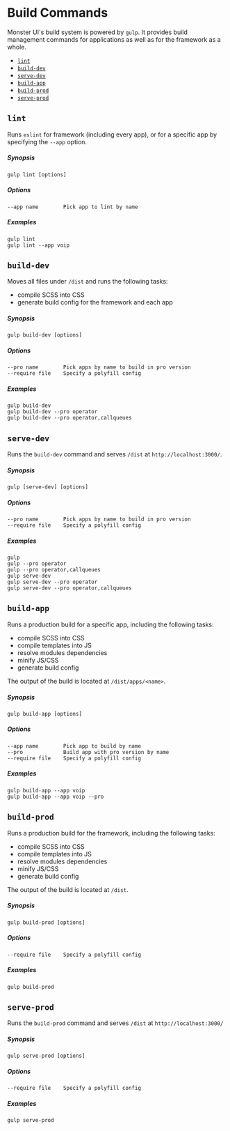 # Build Commands

Monster UI's build system is powered by `gulp`. It provides build management commands for applications as well as for the framework as a whole.

- [`lint`](#lintdev)
- [`build-dev`](#build-dev)
- [`serve-dev`](#serve-dev)
- [`build-app`](#build-app)
- [`build-prod`](#build-prod)
- [`serve-prod`](#serve-prod)

## `lint`

Runs `eslint` for framework (including every app), or for a specific app by specifying the `--app` option.

##### Synopsis

```shell
gulp lint [options]
```

##### Options

```shell
--app name        Pick app to lint by name
```

##### Examples

```shell
gulp lint
gulp lint --app voip
```

## `build-dev`

Moves all files under `/dist` and runs the following tasks:

- compile SCSS into CSS
- generate build config for the framework and each app

##### Synopsis

```shell
gulp build-dev [options]
```

##### Options

```shell
--pro name        Pick apps by name to build in pro version
--require file    Specify a polyfill config
```

##### Examples

```shell
gulp build-dev
gulp build-dev --pro operator
gulp build-dev --pro operator,callqueues
```

## `serve-dev`

Runs the `build-dev` command and serves `/dist` at `http://localhost:3000/`.

##### Synopsis

```shell
gulp [serve-dev] [options]
```

##### Options

```shell
--pro name        Pick apps by name to build in pro version
--require file    Specify a polyfill config
```

##### Examples

```shell
gulp
gulp --pro operator
gulp --pro operator,callqueues
gulp serve-dev
gulp serve-dev --pro operator
gulp serve-dev --pro operator,callqueues
```

## `build-app`

Runs a production build for a specific app, including the following tasks:

- compile SCSS into CSS
- compile templates into JS
- resolve modules dependencies
- minify JS/CSS
- generate build config

The output of the build is located at `/dist/apps/<name>`.

##### Synopsis

```shell
gulp build-app [options]
```

##### Options

```shell
--app name        Pick app to build by name
--pro             Build app with pro version by name
--require file    Specify a polyfill config
```

##### Examples

```shell
gulp build-app --app voip
gulp build-app --app voip --pro
```

## `build-prod`

Runs a production build for the framework, including the following tasks:

- compile SCSS into CSS
- compile templates into JS
- resolve modules dependencies
- minify JS/CSS
- generate build config

The output of the build is located at `/dist`.

##### Synopsis

```shell
gulp build-prod [options]
```

##### Options

```shell
--require file    Specify a polyfill config
```

##### Examples

```shell
gulp build-prod
```

## `serve-prod`

Runs the `build-prod` command and serves `/dist`  at `http://localhost:3000/`

##### Synopsis

```shell
gulp serve-prod [options]
```

##### Options

```shell
--require file    Specify a polyfill config
```

##### Examples

```shell
gulp serve-prod
```

